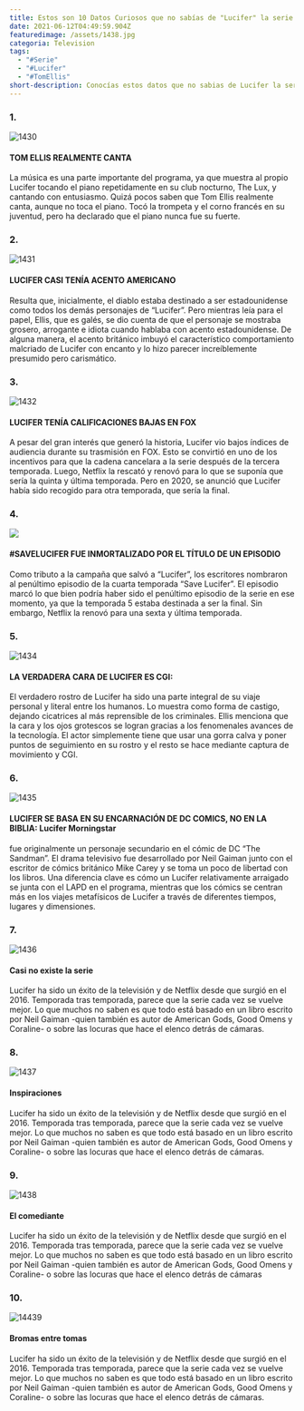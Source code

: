 ```yaml
---
title: Estos son 10 Datos Curiosos que no sabías de "Lucifer" la serie
date: 2021-06-12T04:49:59.904Z
featuredimage: /assets/1438.jpg
categoria: Television
tags:
  - "#Serie"
  - "#Lucifer"
  - "#TomEllis"
short-description: Conocías estos datos que no sabias de Lucifer la serie
---
```

### 1.

![1430](/assets/1430.jpg "1430")

#### TOM ELLIS REALMENTE CANTA

La música es una parte importante del programa, ya que muestra al propio Lucifer tocando el piano repetidamente en su club nocturno, The Lux, y cantando con entusiasmo. Quizá pocos saben que Tom Ellis realmente canta, aunque no toca el piano. Tocó la trompeta y el corno francés en su juventud, pero ha declarado que el piano nunca fue su fuerte.

### 2.

![1431](/assets/1431.jpg "1431")

#### LUCIFER CASI TENÍA ACENTO AMERICANO

 Resulta que, inicialmente, el diablo estaba destinado a ser estadounidense como todos los demás personajes de “Lucifer”. Pero mientras leía para el papel, Ellis, que es galés, se dio cuenta de que el personaje se mostraba grosero, arrogante e idiota cuando hablaba con acento estadounidense. De alguna manera, el acento británico imbuyó el característico comportamiento malcriado de Lucifer con encanto y lo hizo parecer increíblemente presumido pero carismático.

### 3.

![1432](/assets/1432.jpg "1432")

#### LUCIFER TENÍA CALIFICACIONES BAJAS EN FOX

 A pesar del gran interés que generó la historia, Lucifer vio bajos índices de audiencia durante su trasmisión en FOX. Esto se convirtió en uno de los incentivos para que la cadena cancelara a la serie después de la tercera temporada. Luego, Netflix la rescató y renovó para lo que se suponía que sería la quinta y última temporada. Pero en 2020, se anunció que Lucifer había sido recogido para otra temporada, que sería la final.

### 4.

![](/assets/1433.jpg)

#### \#SAVELUCIFER FUE INMORTALIZADO POR EL TÍTULO DE UN EPISODIO

Como tributo a la campaña que salvó a “Lucifer”, los escritores nombraron al penúltimo episodio de la cuarta temporada “Save Lucifer”. El episodio marcó lo que bien podría haber sido el penúltimo episodio de la serie en ese momento, ya que la temporada 5 estaba destinada a ser la final. Sin embargo, Netflix la renovó para una sexta y última temporada.

### 5.

![1434](/assets/1434.png "1434")

#### LA VERDADERA CARA DE LUCIFER ES CGI: 

El verdadero rostro de Lucifer ha sido una parte integral de su viaje personal y literal entre los humanos. Lo muestra como forma de castigo, dejando cicatrices al más reprensible de los criminales. Ellis menciona que la cara y los ojos grotescos se logran gracias a los fenomenales avances de la tecnología. El actor simplemente tiene que usar una gorra calva y poner puntos de seguimiento en su rostro y el resto se hace mediante captura de movimiento y CGI.

### 6.

![1435](/assets/1435.jpg "1435")

#### LUCIFER SE BASA EN SU ENCARNACIÓN DE DC COMICS, NO EN LA BIBLIA: Lucifer Morningstar 

fue originalmente un personaje secundario en el cómic de DC “The Sandman”. El drama televisivo fue desarrollado por Neil Gaiman junto con el escritor de cómics británico Mike Carey y se toma un poco de libertad con los libros. Una diferencia clave es cómo un Lucifer relativamente arraigado se junta con el LAPD en el programa, mientras que los cómics se centran más en los viajes metafísicos de Lucifer a través de diferentes tiempos, lugares y dimensiones.

### 7.

![1436](/assets/1436.jpg "1436")

#### Casi no existe la serie


Lucifer ha sido un éxito de la televisión y de Netflix desde que surgió en el 2016. Temporada tras temporada, parece que la serie cada vez se vuelve mejor. Lo que muchos no saben es que todo está basado en un libro escrito por Neil Gaiman -quien también es autor de American Gods, Good Omens y Coraline- o sobre las locuras que hace el elenco detrás de cámaras.

### 8.

![1437](/assets/1437.jpg "1437")

#### Inspiraciones


Lucifer ha sido un éxito de la televisión y de Netflix desde que surgió en el 2016. Temporada tras temporada, parece que la serie cada vez se vuelve mejor. Lo que muchos no saben es que todo está basado en un libro escrito por Neil Gaiman -quien también es autor de American Gods, Good Omens y Coraline- o sobre las locuras que hace el elenco detrás de cámaras.

### 9.

![1438](/assets/1438.jpg "1438")

#### El comediante


Lucifer ha sido un éxito de la televisión y de Netflix desde que surgió en el 2016. Temporada tras temporada, parece que la serie cada vez se vuelve mejor. Lo que muchos no saben es que todo está basado en un libro escrito por Neil Gaiman -quien también es autor de American Gods, Good Omens y Coraline- o sobre las locuras que hace el elenco detrás de cámaras

### 10.

![14439](/assets/1439.jpg "1439")

#### Bromas entre tomas


Lucifer ha sido un éxito de la televisión y de Netflix desde que surgió en el 2016. Temporada tras temporada, parece que la serie cada vez se vuelve mejor. Lo que muchos no saben es que todo está basado en un libro escrito por Neil Gaiman -quien también es autor de American Gods, Good Omens y Coraline- o sobre las locuras que hace el elenco detrás de cámaras.